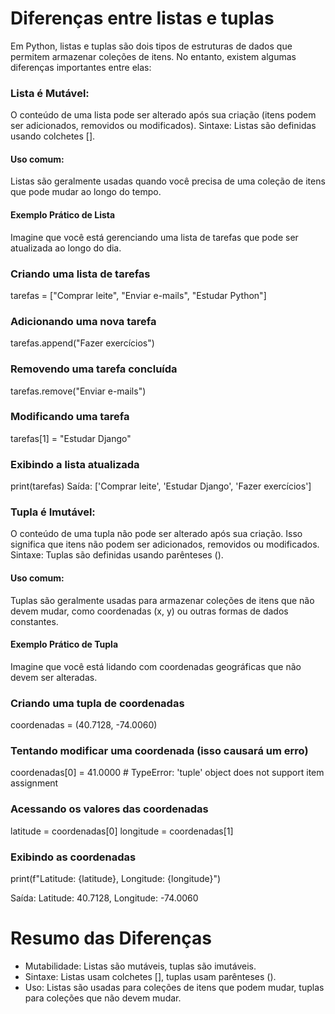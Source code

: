 # Diferenças entre listas e tuplas

Em Python, listas e tuplas são dois tipos de estruturas de dados que permitem armazenar coleções de itens.
No entanto, existem algumas diferenças importantes entre elas:



### Lista é Mutável: 
O conteúdo de uma lista pode ser alterado após sua criação (itens podem ser adicionados, removidos ou modificados).
Sintaxe: Listas são definidas usando colchetes [].

#### Uso comum:
Listas são geralmente usadas quando você precisa de uma coleção de itens que pode mudar ao longo do tempo.

#### Exemplo Prático de Lista
Imagine que você está gerenciando uma lista de tarefas que pode ser atualizada ao longo do dia.

### Criando uma lista de tarefas
tarefas = ["Comprar leite", "Enviar e-mails", "Estudar Python"]

### Adicionando uma nova tarefa
tarefas.append("Fazer exercícios")

### Removendo uma tarefa concluída
tarefas.remove("Enviar e-mails")

### Modificando uma tarefa
tarefas[1] = "Estudar Django"

### Exibindo a lista atualizada
print(tarefas)
Saída:
['Comprar leite', 'Estudar Django', 'Fazer exercícios']



### Tupla é Imutável: 
O conteúdo de uma tupla não pode ser alterado após sua criação. Isso significa que itens não podem ser adicionados, removidos ou modificados.
Sintaxe: Tuplas são definidas usando parênteses ().

#### Uso comum: 
Tuplas são geralmente usadas para armazenar coleções de itens que não devem mudar, como coordenadas (x, y) ou outras formas de dados constantes.

#### Exemplo Prático de Tupla
Imagine que você está lidando com coordenadas geográficas que não devem ser alteradas.

### Criando uma tupla de coordenadas
coordenadas = (40.7128, -74.0060)

### Tentando modificar uma coordenada (isso causará um erro)
coordenadas[0] = 41.0000  # TypeError: 'tuple' object does not support item assignment

### Acessando os valores das coordenadas
latitude = coordenadas[0]
longitude = coordenadas[1]

### Exibindo as coordenadas
print(f"Latitude: {latitude}, Longitude: {longitude}")

Saída:
Latitude: 40.7128, Longitude: -74.0060


# Resumo das Diferenças
- Mutabilidade: Listas são mutáveis, tuplas são imutáveis.
- Sintaxe: Listas usam colchetes [], tuplas usam parênteses ().
- Uso: Listas são usadas para coleções de itens que podem mudar, tuplas para coleções que não devem mudar.